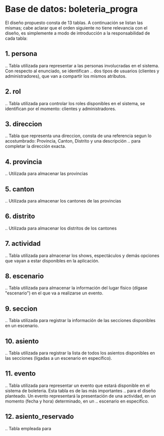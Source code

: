 # Base de datos: boleteria_progra

El diseño propuesto consta de 13 tablas. A continuación se listan las mismas; cabe aclarar que el orden siguiente
no tiene relevancia con el diseño, es simplemente a modo de introducción a la responsabilidad de cada tabla:

## 1. persona
.. Tabla utilizada para representar a las personas involucradas en el sistema. Con respecto al enunciado, se identifican
.. dos tipos de usuarios (clientes y administradores), que van a compartir los mismos atributos. 
## 2. rol
.. Tabla utilizada para controlar los roles disponibles en el sistema, se identifican por el momento: clientes y administradores.
## 3. direccion
.. Tabla que representa una direccion, consta de una referencia segun lo acostumbrado: Provincia, Canton, Distrito y una descripción
.. para completar la dirección exacta.
## 4. provincia
.. Utilizada para almacenar las provincias
## 5. canton
.. Utilizada para almacenar los cantones de las provincias
## 6. distrito
.. Utilizada para almacenar los distritos de los cantones
## 7. actividad
.. Tabla utilizada para almacenar los shows, espectáculos y demás opciones que vayan a estar disponibles en la aplicación.
## 8. escenario
.. Tabla utilizada para almacenar la información del lugar físico (dígase "escenario") en el que va a realizarse un evento.
## 9. seccion
.. Tabla utilizada para registrar la información de las secciones disponibles en un escenario.
## 10. asiento
.. Tabla utilizada para registrar la lista de todos los asientos disponibles en las secciones (ligadas a un escenario en específico).
## 11. evento
.. Tabla utilizada para representar un evento que estará disponible en el sistema de boleteria. Esta tabla es de las más importantes
.. para el diseño planteado. Un evento representará la presentación de una actividad, en un momento (fecha y hora) determinado, en un
.. escenario en especifico.
## 12. asiento_reservado
.. Tabla empleada para  
